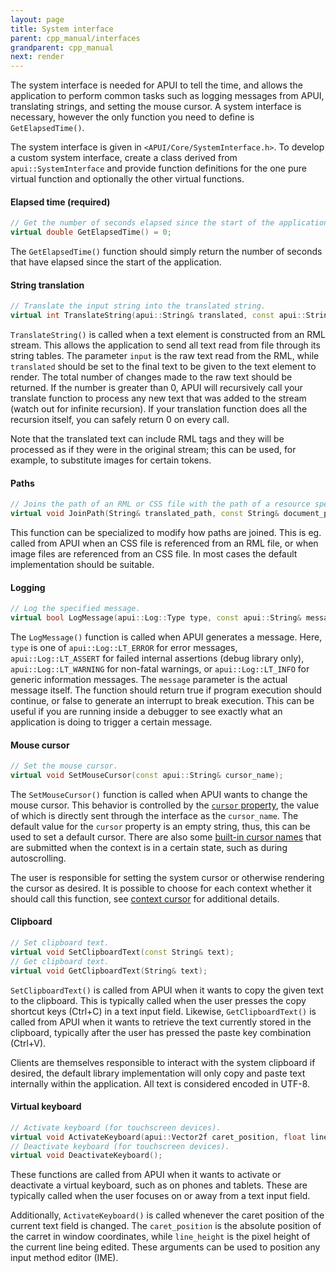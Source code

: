 ```yaml
---
layout: page
title: System interface
parent: cpp_manual/interfaces
grandparent: cpp_manual
next: render
---
```


The system interface is needed for APUI to tell the time, and allows the application to perform common tasks such as logging messages from APUI, translating strings, and setting the mouse cursor. A system interface is necessary, however the only function you need to define is `GetElapsedTime()`.

The system interface is given in `<APUI/Core/SystemInterface.h>`. To develop a custom system interface, create a class derived from `apui::SystemInterface` and provide function definitions for the one pure virtual function and optionally the other virtual functions.

#### Elapsed time (required)

```cpp
// Get the number of seconds elapsed since the start of the application.
virtual double GetElapsedTime() = 0;
```
The `GetElapsedTime()` function should simply return the number of seconds that have elapsed since the start of the application.

#### String translation

```cpp
// Translate the input string into the translated string.
virtual int TranslateString(apui::String& translated, const apui::String& input);
```
`TranslateString()` is called when a text element is constructed from an RML stream. This allows the application to send all text read from file through its string tables. The parameter `input` is the raw text read from the RML, while `translated` should be set to the final text to be given to the text element to render. The total number of changes made to the raw text should be returned. If the number is greater than 0, APUI will recursively call your translate function to process any new text that was added to the stream (watch out for infinite recursion). If your translation function does all the recursion itself, you can safely return 0 on every call.

Note that the translated text can include RML tags and they will be processed as if they were in the original stream; this can be used, for example, to substitute images for certain tokens.

#### Paths

```cpp
// Joins the path of an RML or CSS file with the path of a resource specified within the file.
virtual void JoinPath(String& translated_path, const String& document_path, const String& path);
```
This function can be specialized to modify how paths are joined. This is eg. called from APUI when an CSS file is referenced from an RML file, or when image files are referenced from an CSS file. In most cases the default implementation should be suitable.

#### Logging

```cpp
// Log the specified message.
virtual bool LogMessage(apui::Log::Type type, const apui::String& message);
```
The `LogMessage()` function is called when APUI generates a message. Here, `type` is one of `apui::Log::LT_ERROR` for error messages, `apui::Log::LT_ASSERT` for failed internal assertions (debug library only), `apui::Log::LT_WARNING` for non-fatal warnings, or `apui::Log::LT_INFO` for generic information messages. The `message` parameter is the actual message itself. The function should return true if program execution should continue, or false to generate an interrupt to break execution. This can be useful if you are running inside a debugger to see exactly what an application is doing to trigger a certain message.

#### Mouse cursor

```cpp
// Set the mouse cursor.
virtual void SetMouseCursor(const apui::String& cursor_name);
```
The `SetMouseCursor()` function is called when APUI wants to change the mouse cursor. This behavior is controlled by the [`cursor` property](../../static/css/user_interface.html#cursor), the value of which is directly sent through the interface as the `cursor_name`. The default value for the `cursor` property is an empty string, thus, this can be used to set a default cursor. There are also some [built-in cursor names](../contexts.html#builtin-cursors) that are submitted when the context is in a certain state, such as during autoscrolling.

The user is responsible for setting the system cursor or otherwise rendering the cursor as desired. It is possible to choose for each context whether it should call this function, see [context cursor](../contexts.html#mouse-cursor) for additional details.

#### Clipboard

```cpp
// Set clipboard text.
virtual void SetClipboardText(const String& text);
// Get clipboard text.
virtual void GetClipboardText(String& text);
```
`SetClipboardText()` is called from APUI when it wants to copy the given text to the clipboard. This is typically called when the user presses the copy shortcut keys (Ctrl+C) in a text input field. Likewise, `GetClipboardText()` is called from APUI when it wants to retrieve the text currently stored in the clipboard, typically after the user has pressed the paste key combination (Ctrl+V).

Clients are themselves responsible to interact with the system clipboard if desired, the default library implementation will only copy and paste text internally within the application. All text is considered encoded in UTF-8.


#### Virtual keyboard

```cpp
// Activate keyboard (for touchscreen devices).
virtual void ActivateKeyboard(apui::Vector2f caret_position, float line_height);
// Deactivate keyboard (for touchscreen devices).
virtual void DeactivateKeyboard();
```
These functions are called from APUI when it wants to activate or deactivate a virtual keyboard, such as on phones and tablets. These are typically called when the user focuses on or away from a text input field.

Additionally, `ActivateKeyboard()` is called whenever the caret position of the current text field is changed. The `caret_position` is the absolute position of the carret in window coordinates, while `line_height` is the pixel height of the current line being edited. These arguments can be used to position any input method editor (IME).
